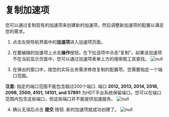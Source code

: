 # 复制加速项
您可以通过复制现有的加速项来创建新的加速项，然后调整新加速项的配置以满足您的需求。

1. 点击左侧导航界面中的**加速项**进入加速项页面。

2. 在要编辑的加速项上点击**操作**按钮，在下拉选项中点击“复制”。如果该加速项不在当前显示页面中，您可以通过加速项表单上方的搜索框工具查找。
![null](</docs/resources/images/transports/copy-transport-1.png>)

3. 在弹出的窗口中，按您的实际业务需求修改复制的配置项，您需要指定一个端口范围。

**注意:** 指定的端口范围不能包含超过200个端口. 端口 **2012, 2013, 2014, 2018, 2098, 2500, 4101, 14101, and 57891** 为HDT平台系统保留端口。您可以在端口范围内包含这些端口，但这些端口并不能提供加速服务。
![null](</docs/resources/images/transports/copy-transport-2.png>)

4. 确认无误后点击 **提交** 按钮. 新的加速项就成功创建了。
![null](</docs/resources/images/transports/copy-transport-3.png>)
